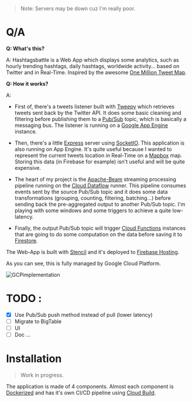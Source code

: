 > Note: Servers may be down cuz I'm really poor.

# Q/A

**Q: What's this?**

A: Hashtagsbattle is a Web App which displays some analytics, such as hourly trending hashtags, daily hashtags, worldwide activity... based on Twitter and in Real-Time. Inspired by the awesome [One Million Tweet Map](https://onemilliontweetmap.com).

**Q: How it works?**

A: 

- First of, there's a tweets listener built with [Tweepy](https://tweepy.readthedocs.io) which retrieves tweets sent back by the Twitter API. It does some basic cleaning and filtering before publishing them to a [Pub/Sub](https://cloud.google.com/pubsub/docs/overview) topic, which is basically a messaging bus. The listener is running on a [Google App Engine](https://cloud.google.com/appengine/) instance. 

- Then, there's a little [Express](https://expressjs.com/) server using [SocketIO](https://socket.io/). This application is also running on App Engine. It's quite useful because I wanted to represent the current tweets location in Real-Time on a [Mapbox](https://www.mapbox.com/) map. Storing this data (in Firebase for example) isn't useful and will be quite expensive. 

- The heart of my project is the [Apache-Beam](https://beam.apache.org/) streaming processing pipeline running on the [Cloud Dataflow](https://cloud.google.com/dataflow) runner. This pipeline consumes events sent by the source Pub/Sub topic and it does some data transformations (grouping, counting, filtering, batching...) before sending back the pre-aggregated output to another Pub/Sub topic. I'm playing with some windows and some triggers to achieve a quite low-latency.

- Finally, the output Pub/Sub topic will trigger [Cloud Functions](https://cloud.google.com/functions/) instances that are going to do some computation on the data before saving it to [Firestore](https://firebase.google.com/docs/firestore).

The Web-App is built with [Stencil](https://stenciljs.com/) and it's deployed to [Firebase Hosting](https://firebase.google.com/docs/hosting).

As you can see, this is fully managed by Google Cloud Platform.

![GCPimplementation](https://camo.githubusercontent.com/112f0a46af60d9d806198e82ae58dde2ce145081/68747470733a2f2f692e696d6775722e636f6d2f4f4d7744307a592e706e67)

# TODO :
- [X] Use Pub/Sub push method instead of pull (lower latency)
- [ ] Migrate to BigTable
- [ ] UI
- [ ] Doc
...

# Installation

> Work in progress.

The application is made of 4 components. Almost each component is [Dockerized](https://www.docker.com/) and has it's own CI/CD pipeline using [Cloud Build](https://cloud.google.com/cloud-build). 
